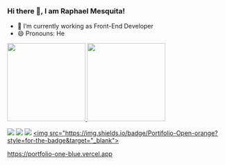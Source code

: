 ### Hi there 👋, I am Raphael Mesquita!

- 🔭 I’m currently working as Front-End Developer
- 😄 Pronouns: He

 <div>
  <a href="https://github.com/raphaelbmesquita123">
  <img height="180em" src="https://github-readme-stats.vercel.app/api?username=raphaelbmesquita123&show_icons=true&theme=dracula&include_all_commits=true&count_private=true"/>
  <img height="180em" src="https://github-readme-stats.vercel.app/api/top-langs/?username=raphaelbmesquita123&layout=compact&langs_count=7&theme=dracula"/>
</div>
<div> 
  
 <a href="https://www.instagram.com/raphaelbmesquita/" target="_blank"><img src="https://img.shields.io/badge/-Instagram-%23E4405F?style=for-the-badge&logo=instagram&logoColor=white" target="_blank"></a>
  <a href = "raphaelbmesquita@gmail.com"><img src="https://img.shields.io/badge/-Gmail-%23333?style=for-the-badge&logo=gmail&logoColor=white" target="_blank"></a>
  <a href="https://www.linkedin.com/in/raphael-mesquita-/" target="_blank"><img src="https://img.shields.io/badge/-LinkedIn-%230077B5?style=for-the-badge&logo=linkedin&logoColor=white" target="_blank"></a> 
  <a href="https://portfolio-one-blue.vercel.app" target="_blank"><img src="https://img.shields.io/badge/Portifolio-Open-orange?style=for-the-badge&target="_blank"></a>
</div>

 https://portfolio-one-blue.vercel.app
